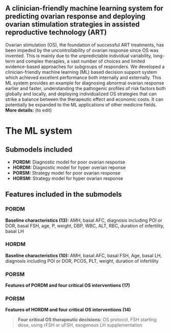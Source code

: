 ## A clinician-friendly machine learning system for predicting ovarian response and deploying ovarian stimulation strategies in assisted reproductive technology (ART)
Ovarian stimulation (OS), the foundation of successful ART treatments, has been impeded by the uncontrollability of ovarian response since OS was invented. This is mainly due to the unpredictable individual variability, long-term and complex therapies, a vast number of choices and limited evidence-based approaches for subgroups of responders. We developed a clinician-friendly machine learning (ML) based decision support system which achieved excellent performance both internally and externally. This ML system provides an example for diagnosing abnormal ovarian response earlier and faster, understanding the pathogenic profiles of risk factors both globally and locally, and deploying individualized OS strategies that can strike a balance between the therapeutic effect and economic costs. It can potentially be expanded to the ML applications of other medicine fields.  
**More details:** (to edit)
# The ML system
## Submodels included
- **PORDM:** Diagnostic model for poor ovarian response
- **HORDM:** Diagnostic model for hyper overian reponse
- **PORSM:** Strategy model for poor ovarian response
- **HORSM:** Strategy model for hyper ovarian response
## Features included in the submodels
### PORDM
**Baseline characteristics (13):** AMH, basal AFC, diagnosis including POI or DOR, basal FSH, age, P, weight, DBP, WBC, ALT, RBC, duration of infertility, basal LH
### HORDM
**Baseline characteristics (10):** AMH, basal AFC, basal FSH, Age, basal LH, diagnosis including POI or DOR, PCOS, PLT, weight, duration of infertility
### PORSM
**Features of PORDM and four critical OS interventions (17)**
### PORSM
**Features of HORDM and four critical OS interventions (14)**
> **Four critical OS therapeutic decisions:**  OS protocol, FSH starting dose, using rFSH or uFSH, exogenous LH supplementation
